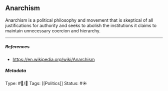 ## Anarchism  # 

Anarchism is a political philosophy and movement that is skeptical of all justifications for authority and seeks to abolish the institutions it claims to maintain unnecessary coercion and hierarchy.

___

##### References

- https://en.wikipedia.org/wiki/Anarchism

##### Metadata

Type: #🔵/🔵 
Tags: [[Politics]] 
Status: #☀️ 